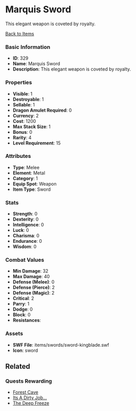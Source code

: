 # Marquis Sword

This elegant weapon is coveted by royalty.

[Back to Items](../items.md)

### Basic Information

- **ID**: 329
- **Name**: Marquis Sword
- **Description**: This elegant weapon is coveted by royalty.

### Properties

- **Visible**: 1
- **Destroyable**: 1
- **Sellable**: 1
- **Dragon Amulet Required**: 0
- **Currency**: 2
- **Cost**: 1200
- **Max Stack Size**: 1
- **Bonus**: 0
- **Rarity**: 4
- **Level Requirement**: 15

### Attributes

- **Type**: Melee
- **Element**: Metal
- **Category**: 1
- **Equip Spot**: Weapon
- **Item Type**: Sword

### Stats

- **Strength**: 0
- **Dexterity**: 0
- **Intelligence**: 0
- **Luck**: 0
- **Charisma**: 0
- **Endurance**: 0
- **Wisdom**: 0

### Combat Values

- **Min Damage**: 32
- **Max Damage**: 40
- **Defense (Melee)**: 0
- **Defense (Pierce)**: 2
- **Defense (Magic)**: 2
- **Critical**: 2
- **Parry**: 1
- **Dodge**: 0
- **Block**: 0
- **Resistances**: 

### Assets

- **SWF File**: items/swords/sword-kingblade.swf
- **Icon**: sword

## Related

### Quests Rewarding

- [Forest Cave](../quests/19-forest-cave.md)
- [Its A Dirty Job...](../quests/25-its-a-dirty-job.md)
- [The Deep Freeze](../quests/27-the-deep-freeze.md)

